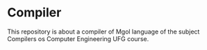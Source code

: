 # Compiler
This repository is about a compiler of Mgol language of the subject Compilers os Computer Engineering UFG course.
